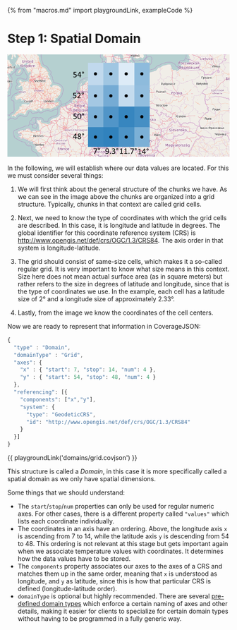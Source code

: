 {% from "macros.md" import playgroundLink, exampleCode %}

# Step 1: Spatial Domain

![Coordinates of cell centers](images/playground_temperature_coverage_with_points_coordinates.png)

In the following, we will establish where our data values are located.
For this we must consider several things:

1. We will first think about the general structure of the chunks we have.
As we can see in the image above the chunks are organized into a grid structure.
Typically, chunks in that context are called grid cells.

2. Next, we need to know the type of coordinates with which the grid cells are described.
In this case, it is longitude and latitude in degrees.
The global identifier for this coordinate reference system (CRS) is http://www.opengis.net/def/crs/OGC/1.3/CRS84.
The axis order in that system is longitude-latitude.

3. The grid should consist of same-size cells, which makes it a so-called regular grid.
It is very important to know what size means in this context.
Size here does not mean actual surface area (as in square meters) but rather refers to the size in degrees of latitude and longitude,
since that is the type of coordinates we use.
In the example, each cell has a latitude size of 2° and a longitude size of approximately 2.33°.

4. Lastly, from the image we know the coordinates of the cell centers.

Now we are ready to represent that information in CoverageJSON:
```js
{
  "type" : "Domain",
  "domainType" : "Grid",
  "axes": {
    "x" : { "start": 7, "stop": 14, "num": 4 },
    "y" : { "start": 54, "stop": 48, "num": 4 }
  },
  "referencing": [{
    "components": ["x","y"],
    "system": {
      "type": "GeodeticCRS",
      "id": "http://www.opengis.net/def/crs/OGC/1.3/CRS84"
    }
  }]
}
```
{{ playgroundLink('domains/grid.covjson') }}

This structure is called a *Domain*, in this case it is more specifically called a spatial domain as we only have spatial dimensions.

Some things that we should understand:
- The `start`/`stop`/`num` properties can only be used for regular numeric axes. For other cases, there is a different property called `"values"` which lists each coordinate individually.
- The coordinates in an axis have an ordering. Above, the longitude axis `x` is ascending from 7 to 14, while the latitude axis `y` is descending from 54 to 48. This ordering is not relevant at this stage but gets important again when we associate temperature values with coordinates. It determines how the data values have to be stored.
- The `components` property associates our axes to the axes of a CRS and matches them up in the same order, meaning that `x` is understood as longitude, and `y` as latitude, since this is how that particular CRS is defined (longitude-latitude order).
- `domainType` is optional but highly recommended. There are several [pre-defined domain types](http://covjson.org/domain-types/) which enforce a certain naming of axes and other details, making it easier for clients to specialize for certain domain types without having to be programmed in a fully generic way.



